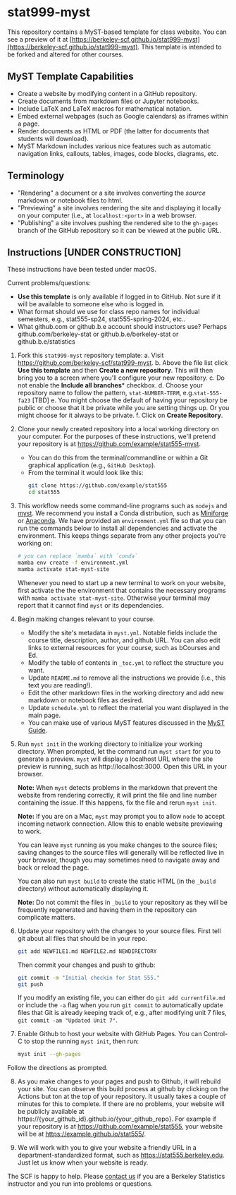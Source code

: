 # stat999-myst

This repository contains a MyST-based template for class website. You can see a preview of it at [https://berkeley-scf.github.io/stat999-myst](https://berkeley-scf.github.io/stat999-myst). This template is intended to be forked and altered for other courses.

## MyST Template Capabilities

- Create a website by modifying content in a GitHub repository.
- Create documents from markdown files or Jupyter notebooks.
- Include LaTeX and LaTeX macros for mathematical notation.
- Embed external webpages (such as Google calendars) as iframes within a page.
- Render documents as HTML or PDF (the latter for documents that students will download).
- MyST Markdown includes various nice features such as automatic navigation links, callouts, tables, images, code blocks, diagrams, etc.


## Terminology

- "Rendering" a document or a site involves converting the *source* markdown or notebook files to html.
- "Previewing" a site involves rendering the site and displaying it locally on your computer (i.e., at `localhost:<port>` in a web browser.
- "Publishing" a site involves pushing the rendered site to the `gh-pages` branch of the GitHub repository so it can be viewed at the public URL.

## Instructions [UNDER CONSTRUCTION]

These instructions have been tested under macOS.

Current problems/questions:
  - **Use this template** is only available if logged in to GitHub. Not sure if it will be available to someone else who is logged in.
  - What format should we use for class repo names for individual semesters, e.g., stat555-sp24, stat555-spring-2024, etc..
  - What github.com or github.b.e account should instructors use? Perhaps github.com/berkeley-stat or github.b.e/berkeley-stat or github.b.e/statistics

1. Fork this `stat999-myst` repository template:
   a. Visit https://github.com/berkeley-scf/stat999-myst.
   b. Above the file list click **Use this template** and then **Create a new repository**. This will then bring you to a screen where you'll configure your new repository.
   c. Do not enable the **Include all branches*** checkbox.
   d. Choose your repository name to follow the pattern, `stat-NUMBER-TERM`, e.g.`stat-555-fa23` [TBD]
   e. You might choose the default of having your repository be public or choose that it be private while you are setting things up. Or you might choose for it always to be private.
   f. Click on **Create Repository**.

2. Clone your newly created repository into a local working directory on your computer. For the purposes of these instructions, we'll pretend your repository is at https://github.com/example/stat555-myst.
   - You can do this from the terminal/commandline or within a Git graphical application (e.g., `GitHub Desktop`).
   - From the terminal it would look like this:
     ```bash
     git clone https://github.com/example/stat555
     cd stat555
     ```

3. This workflow needs some command-line programs such as `nodejs` and [myst](https://mystmd.org/guide/quickstart). We recommend you install a Conda distribution, such as [Miniforge](https://github.com/conda-forge/miniforge) or [Anaconda](https://www.anaconda.com/download#downloads). We have provided an `environment.yml` file so that you can run the commands below to install all dependencies and activate the environment. This keeps things separate from any other projects you're working on:
     ```bash
     # you can replace `mamba` with `conda`
     mamba env create -f environment.yml
     mamba activate stat-myst-site
     ```

   Whenever you need to start up a new terminal to work on your website, first activate the the environment that contains the necessary programs with `mamba activate stat-myst-site`. Otherwise your terminal may report that it cannot find `myst` or its dependencies.


4. Begin making changes relevant to your course.
   - Modify the site's metadata in `myst.yml`. Notable fields include the course title, description, author, and github URL. You can also edit links to external resources for your course, such as bCourses and Ed.
   - Modify the table of contents in `_toc.yml` to reflect the structure you want.
   - Update `README.md` to remove all the instructions we provide (i.e., this text you are reading!).
   - Edit the other markdown files in the working directory and add new markdown or notebook files as desired.
   - Update `schedule.yml` to reflect the material you want displayed in the main page.
   - You can make use of various MyST features discussed in the [MyST Guide](https://mystmd.org/guide).

5. Run `myst init` in the working directory to initialize your working directory. When prompted, let the command run `myst start` for you to generate a preview. `myst` will display a localhost URL where the site preview is running, such as http://localhost:3000. Open this URL in your browser.

   **Note:** When `myst` detects problems in the markdown that prevent the website from rendering correctly, it will print the file and line number containing the issue. If this happens, fix the file and rerun `myst init`.

   **Note:** If you are on a Mac, `myst` may prompt you to allow `node` to accept incoming network connection. Allow this to enable website previewing to work.

   You can leave `myst` running as you make changes to the source files; saving changes to the source files will generally will be reflected live in your browser, though you may sometimes need to navigate away and back or reload the page.

   You can also run `myst build` to create the static HTML (in the `_build` directory) without automatically displaying it.

   **Note:** Do not commit the files in `_build` to your repository as they will be frequently regenerated and having them in the repository can complicate matters.

6. Update your repository with the changes to your source files. First tell git about all files that should be in your repo.

   ```bash
   git add NEWFILE1.md NEWFILE2.md NEWDIRECTORY
   ```

   Then commit your changes and push to github:
   ```bash
   git commit -m "Initial checkin for Stat 555."
   git push
   ```

    If you modify an existing file, you can either do `git add currentfile.md` or include the `-a` flag when you run `git commit` to automatically update files that Git is already keeping track of, e.g., after modifying unit 7 files, `git commit -am "Updated Unit 7"`.


7. Enable Github to host your website with GitHub Pages. You can Control-C to stop the running `myst init`, then run:

   ```bash
   myst init --gh-pages
   ```
Follow the directions as prompted.

8. As you make changes to your pages and push to Github, it will rebuild your site. You can observe this build process at github by clicking on the Actions but ton at the top of your repository. It usually takes a couple of minutes for this to complete. If there are no problems, your website will be publicly available at https://{your_github_id}.github.io/{your_github_repo}. For example if your repository is at https://github.com/example/stat555, your website will be at https://example.github.io/stat555/.

9. We will work with you to give your website a friendly URL in a department-standardized format, such as https://stat555.berkeley.edu. Just let us know when your website is ready.

The SCF is happy to help. Please [contact us](https://statistics.berkeley.edu/computing/how-get-help) if you are a Berkeley Statistics instructor and you run into problems or questions.
